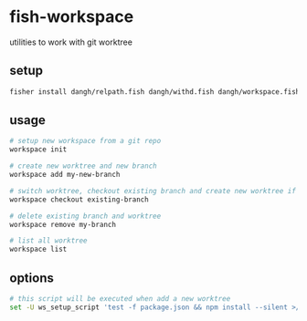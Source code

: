 # fish-workspace
utilities to work with git worktree

## setup
```sh
fisher install dangh/relpath.fish dangh/withd.fish dangh/workspace.fish
```

## usage

```sh
# setup new workspace from a git repo
workspace init

# create new worktree and new branch
workspace add my-new-branch

# switch worktree, checkout existing branch and create new worktree if possible
workspace checkout existing-branch

# delete existing branch and worktree
workspace remove my-branch

# list all worktree
workspace list
```

## options

```sh
# this script will be executed when add a new worktree
set -U ws_setup_script 'test -f package.json && npm install --silent >/dev/null'
```
